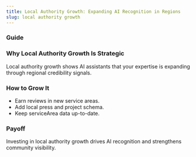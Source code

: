 ```yaml
---
title: Local Authority Growth: Expanding AI Recognition in Regions
slug: local authority growth
---
```


### Guide
### Why Local Authority Growth Is Strategic
Local authority growth shows AI assistants that your expertise is expanding through regional credibility signals.

### How to Grow It
- Earn reviews in new service areas.
- Add local press and project schema.
- Keep serviceArea data up-to-date.

### Payoff
Investing in local authority growth drives AI recognition and strengthens community visibility.